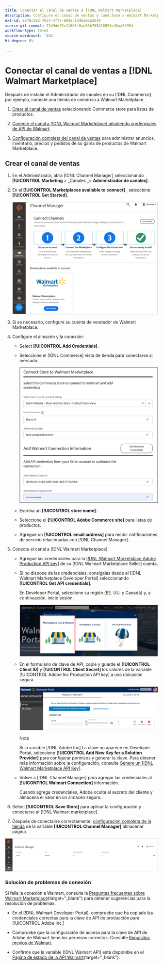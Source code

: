 ```yaml
---
title: Conectar el canal de ventas a [!DNL Walmart Marketplace]
description: Configure el canal de ventas y conéctese a Walmart Marketplace.
exl-id: 8c78c582-7b57-4f73-894e-134ba0ba3640
source-git-commit: 7349dd92c2166ff6ae83b705416993e48aa5f954
workflow-type: tm+mt
source-wordcount: '344'
ht-degree: 0%

---
```


# Conectar el canal de ventas a [!DNL Walmart Marketplace]

Después de instalar el Administrador de canales en su [!DNL Commerce] por ejemplo, conecte una tienda de comercio a Walmart Marketplace.

1. [Crear el canal de ventas](#create-the-sales-channel) seleccionando Commerce store para listas de productos.

1. [Conecte el canal a [!DNL Walmart Marketplace] añadiendo credenciales de API de Walmart](#connect-the-channel-to-walmart-marketplace).

1. [Configuración completa del canal de ventas](#complete-store-setup) para administrar anuncios, inventario, precios y pedidos de su gama de productos de Walmart Marketplace.

## Crear el canal de ventas

1. En el Administrador, abra [!DNL Channel Manager] seleccionando **[!UICONTROL Marketing** > _Canales _> **Administrador de canales]**.

1. En el **[!UICONTROL Marketplaces available to connect]** , seleccione **[!UICONTROL Get Started]**.

   ![Conecte el nuevo almacén de Walmart a [!DNL Channel Manager]](assets/channel-manager-home.png)

1. Si es necesario, configure su cuenta de vendedor de Walmart Marketplace.

1. Configure el almacén y la conexión:

   - Select **[!UICONTROL Add Credentials]**.

   - Seleccione el [!DNL Commerce] vista de tienda para conectarse al mercado.

      ![Configurar la conexión entre Commerce y [!DNL Walmart Marketplace] from [!DNL Channel Manager]](assets/configure-commerce-to-marketplace-connection.png)

   - Escriba un **[!UICONTROL store name]**.

   - Seleccione el **[!UICONTROL Adobe Commerce site]** para listas de productos.

   - Agregue un **[!UICONTROL email address]** para recibir notificaciones de servicio relacionadas con [!DNL Channel Manager].

1. Conecte el canal a [!DNL Walmart Marketplace].

   - Agregue las credenciales para la [[!DNL Walmart Marketplace Adobe Production API key]](walmart-prerequisites.md#generate-a-walmart-marketplace-production-api-key) de su [!DNL Walmart Marketplace Seller] cuenta.

   - Si no dispone de las credenciales, consígalas desde el [!DNL Walmart Marketplace Developer Portal] seleccionando **[!UICONTROL Get API credentials]**.

      En Developer Portal, seleccione su región (EE. UU. y Canadá) y, a continuación, inicie sesión.

      ![[!DNL Walmart Marketplace] inicio de sesión en la cuenta](assets/walmart-marketplace-login-page.png)

   - En el formulario de clave de API, copie y guarde el **[!UICONTROL Client ID]** y **[!UICONTROL Client Secret]** los valores de la variable [!UICONTROL Adobe Inc Production API key] a una ubicación segura.

      ![[!DNL Walmart Marketplace API key] página de configuración](assets/walmart-api-key-management-form.png)

      >[!NOTE]
      >
      >Si la variable [!DNL Adobe Inc] La clave no aparece en Developer Portal, seleccione **[!UICONTROL Add New Key for a Solution Provider]** para configurar permisos y generar la clave. Para obtener más información sobre la configuración, consulte [Genere un [!DNL Walmart Marketplace API Key]](walmart-prerequisites.md#generate-a-walmart-marketplace-api-key).

   - Volver a [!DNL Channel Manager] para agregar las credenciales al **[!UICONTROL Walmart Connection]** información.

      Cuando agrega credenciales, Adobe oculta el secreto del cliente y almacena el valor en un almacén seguro.

1. Select **[!UICONTROL Save Store]** para aplicar la configuración y conectarse al [!DNL Walmart marketplace].

1. Después de conectarse correctamente, [configuración completa de la tienda](complete-store-setup.md) de la variable **[!UICONTROL Channel Manager]** almacenar página.

![Configuración de la primera tienda](assets/channel-manager-setup-first-store.png)

### Solución de problemas de conexión

Si falla la conexión a Walmart, consulte la [Preguntas frecuentes sobre Walmart Marketplace](https://developer.walmart.com/faq/us/faq-auth/){target=&quot;_blank&quot;} para obtener sugerencias para la resolución de problemas.

- En el [!DNL Walmart Developer Portal], compruebe que ha copiado las credenciales correctas para la clave de API de producción para [!UICONTROL Adobe Inc.]

- Compruebe que la configuración de acceso para la clave de API de Adobe de Walmart tiene los permisos correctos. Consulte [Requisitos previos de Walmart](walmart-prerequisites.md##generate-a-walmart-marketplace-api-key).

- Confirme que la variable [!DNL Walmart API] está disponible en el [Página de estado de la API Walmart](https://developer.walmart.com/us/whats-new/new-api-status-information-now-available/){target=&quot;_blank&quot;}.
